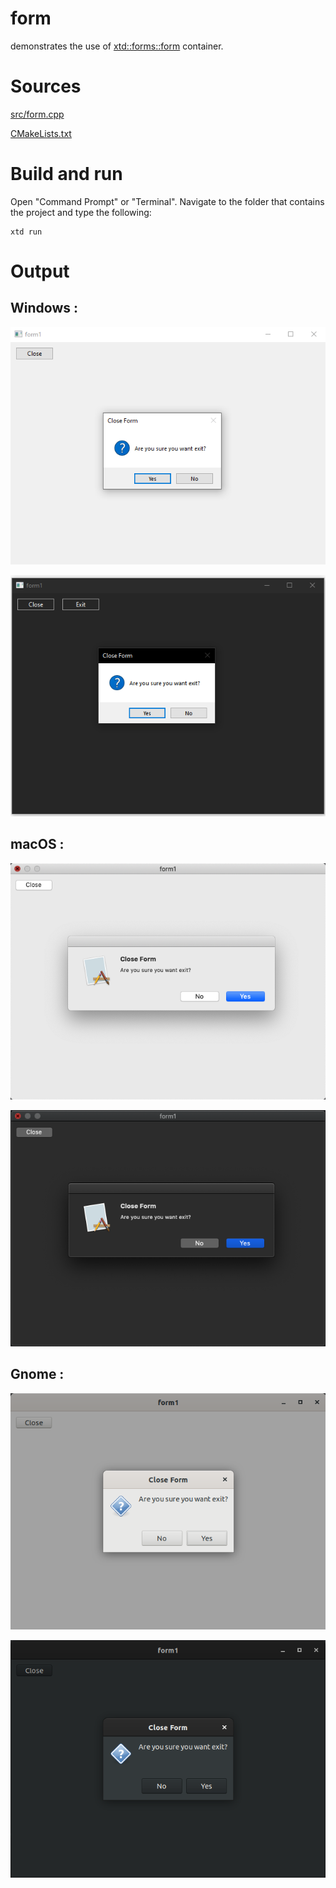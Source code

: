 # form

demonstrates the use of [xtd::forms::form](../../../src/xtd_forms/include/xtd/forms/form.hpp) container.

# Sources

[src/form.cpp](src/form.cpp)

[CMakeLists.txt](CMakeLists.txt)

# Build and run

Open "Command Prompt" or "Terminal". Navigate to the folder that contains the project and type the following:

```shell
xtd run
```

# Output

## Windows :

![Screenshot](../../../docs/pictures/examples/form_w.png)

![Screenshot](../../../docs/pictures/examples/form_wd.png)

## macOS :

![Screenshot](../../../docs/pictures/examples/form_m.png)

![Screenshot](../../../docs/pictures/examples/form_md.png)

## Gnome :

![Screenshot](../../../docs/pictures/examples/form_g.png)

![Screenshot](../../../docs/pictures/examples/form_gd.png)
